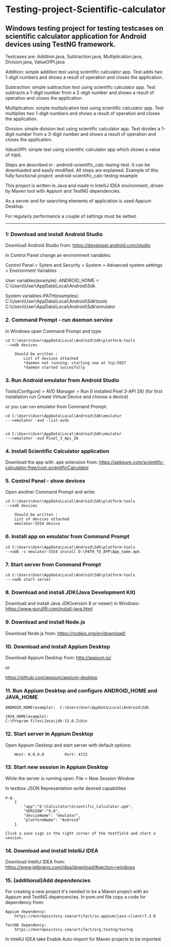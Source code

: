 # Testing-project-Scientific-calculator

 
## Windows testing project for testing testcases on scientific calculator application for Android devices using TestNG framework.

Testcases are:
  Addition.java, 
  Subtraction.java,
  Multiplication.java, 
  Division.java, 
  ValueOfPi.java

Addition: simple addition test using scientific calculator app. Test adds two 1-digit numbers and shows a result of operation and closes the application.

Subtraction: simple subtraction test using scientific calculator app. Test subtracts a 1-digit number from a 2-digit number and shows a result of operation and closes the application.

Multiplication: simple multiplication test using scientific calculator app. Test multiplies two 1-digit numbers and shows a result of operation and closes the application.

Division: simple division test using scientific calculator app. Test divides a 1-digit number from a 3-digit number and shows a result of operation and closes the application.

ValueOfPi: simple test using scientific calculator app which shows a value of π(pi).

Steps are described in : android-scientific_calc-testng-test. It can be downloaded and easily modified. All steps are explained.
Example of this fully functional project:  android-scientific_calc-testng-example


This project is written in Java and made in IntelliJ IDEA environment, driven by Maven tool with Appium and TestNG dependencies.

As a server and for searching elements of application is used Appium Desktop.


For regularly performance a couple of settings must be setted.

_______________________________________________________

### 1: Download and install Android Studio

Download Android Studio from: https://developer.android.com/studio

In Control Panel change an environment variables:

Control Panel > Sytem and Security > System > Advanced system settings > Environment Variables

User variables(example): 
ANDROID_HOME = C:\Users\User\AppData\Local\Android\Sdk

System variables-PATH(examples):
	C:\Users\User\AppData\Local\Android\Sdk\tools
	C:\Users\User\AppData\Local\Android\Sdk\emulator

### 2. Command Prompt - run daemon service

In Windows open Command Prompt and type:

	cd C:\Users\User\AppData\Local\Android\Sdk\platform-tools    
	-->adb devices

		Should be written : 
			List of devices attached
			*daemon not running; starting now at tcp:5037
			*daemon started succesfully
			


### 3. Run Android emulator from Android Studio

Tools(Configure) > AVD Manager > Run   (I installed Pixel 3-API 28)
(for first installation run Create Virtual Device and choose a device)
	
or you can run emulator from Command Prompt:


	cd C:\Users\User\AppData\Local\Android\Sdk\emulator
	--->emulator -avd -list-avds


	cd C:\Users\User\AppData\Local\Android\Sdk\emulator
	--->emulator -avd Pixel_3_Api_28


### 4. Install Scientific Calculator application

Download the app with .apk extension from: https://apkpure.com/scientific-calculator-free/com.scientificCalculator
	

### 5. Control Panel - show devices
	
Open another Command Prompt and write:

	cd C:\Users\User\AppData\Local\Android\Sdk\platform-tools
	-->adb devices

		Should be written : 
		List of devices attached
		emulator-5554 device



### 6. Install app on emulator from Command Prompt

	cd C:\Users\User\AppData\Local\Android\Sdk\platform-tools
	-->adb -s emulator-5554 install D:\PATH_TO_APP\App_name.apk
	

### 7. Start server from Command Prompt

	cd C:\Users\User\AppData\Local\Android\Sdk\platform-tools
	--->adb start server


### 8. Download and install JDK(Java Development Kit)
	
Download and install Java JDK(version 8 or newer) in Windows: https://www.guru99.com/install-java.html


### 9. Download and install Node.js

Download Node.js from:  https://nodejs.org/en/download/
	

### 10. Download and install Appium Desktop
	
Download Appium Desktop from: http://appium.io/

or

https://github.com/appium/appium-desktop


### 11. Run Appium Desktop and configure ANDROID_HOME and JAVA_HOME
	
	ANDROID_HOME(example):  C:\Users\User\AppData\Local\Android\Sdk

	JAVA_HOME(example):
	C:\Program Files\Java\jdk-13.0.2\bin


### 12. Start server in Appium Desktop
	
Open Appium Desktop and start server with default options:

		Host: 0.0.0.0         Port: 4723
		

### 13. Start new session in Appium Desktop

While the server is running open:
File > New Session Window

In textbox JSON Represantation write desired capabilities

	e.g.
		{
			"app":"E:\Calculator\Scientific_Calculator.apk",
			"VERSION":"9,0",
			"deviceName": "emulator",
			"platformName": "Android"
		}

	Click a save sign in the right corner of the textfield and start a session.



### 14. Download and install IntelliJ IDEA

 Download IntelliJ IDEA from: https://www.jetbrains.com/idea/download/#section=windows


### 15. (additional)Add dependencies

 For creating a new project it's needed to be a Maven project with an Appium and TestNG depencencies.
 In pom.xml file copy a code for dependency from:
	
 	Appium dependency:
 		https://mvnrepository.com/artifact/io.appium/java-client/7.3.0

 	TestNG dependency:
 		https://mvnrepository.com/artifact/org.testng/testng

 In IntelliJ IDEA take Enable Auto-Import for Maven projects to be imported.








